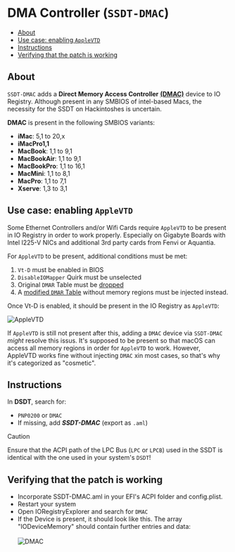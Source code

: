 # DMA Controller (`SSDT-DMAC`)

- [About](#about)
- [Use case: enabling `AppleVTD`](#use-case-enabling-applevtd)
- [Instructions](#instructions)
- [Verifying that the patch is working](#verifying-that-the-patch-is-working)


## About 
`SSDT-DMAC` adds a **Direct Memory Access Controller** [**(DMAC)**](https://binaryterms.com/direct-memory-access-dma.html) device to IO Registry. Although present in any SMBIOS of intel-based Macs, the necessity for the SSDT on Hackintoshes is uncertain. 

**DMAC** is present in the following SMBIOS variants:

- **iMac**: 5,1 to 20,x
- **iMacPro1,1**
- **MacBook**: 1,1 to 9,1
- **MacBookAir**: 1,1 to 9,1
- **MacBookPro**: 1,1 to 16,1
- **MacMini**: 1,1 to 8,1
- **MacPro**: 1,1 to 7,1
- **Xserve**: 1,3 to 3,1

## Use case: enabling `AppleVTD`
Some Ethernet Controllers and/or Wifi Cards require `AppleVTD` to be present in IO Registry in order to work properly. Especially on Gigabyte Boards with Intel I225-V NICs and additional 3rd party cards from Fenvi or Aquantia.

For `AppleVTD` to be present, additional conditions must be met:
 
1. `Vt-D` must be enabled in BIOS
2. `DisableIOMapper` Quirk must be unselected
3. Original `DMAR` Table must be [dropped](/00_ACPI/ACPI_Dropping_Tables#example-1-dropping-the-dmar-table)
4. A [modified `DMAR` Table](/00_ACPI/ACPI_Dropping_Tables#example-2-replacing-the-dmar-table-by-a-modified-one) without memory regions must be injected instead.

Once Vt-D is enabled, it should be present in the IO Registry as `AppleVTD`:

![AppleVTD](https://user-images.githubusercontent.com/76865553/173662447-02328900-46a3-445f-aa39-205a8eecdff8.png)

If `AppleVTD` is still not present after this, adding a `DMAC` device via `SSDT-DMAC` *might* resolve this issus. It's supposed to be present so that macOS can access all memory regions in order for `AppleVTD` to work. However, AppleVTD works fine without injecting `DMAC` xin most cases, so that's why it's categorized as "cosmetic".

## Instructions

In **DSDT**, search for:

- `PNP0200` or `DMAC`
-  If missing, add ***SSDT-DMAC*** (export as `.aml`)

> [!CAUTION]
> 
> Ensure that the ACPI path of the LPC Bus (`LPC` or `LPCB`) used in the SSDT is identical with the one used in your system's `DSDT`! 

## Verifying that the patch is working
- Incorporate SSDT-DMAC.aml in your EFI's ACPI folder and config.plist.
- Restart your system 
- Open IORegistryExplorer and search for `DMAC`
- If the Device is present, it should look like this. The array "IODeviceMemory" should contain further entries and data:</br></br>
  ![DMAC](https://user-images.githubusercontent.com/76865553/141217597-78d7dcbb-2a7a-4910-a607-b1ec7e780d35.png)
